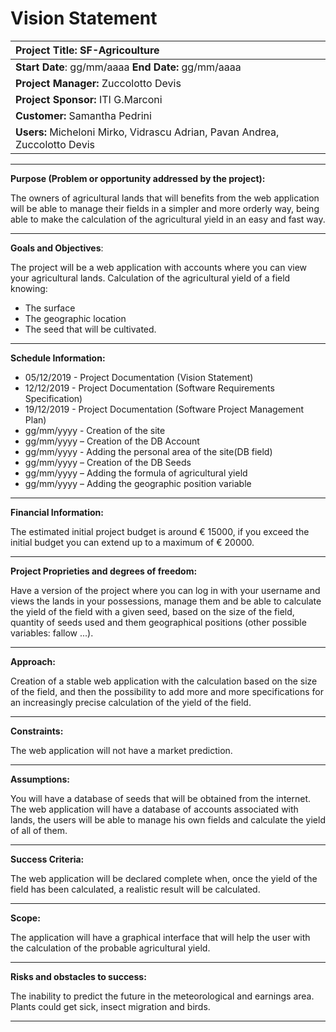 # Vision Statement

| Project Title: SF-Agricoulture                               |
| :----------------------------------------------------------- |
| **Start Date**: gg/mm/aaaa                                                                                 **End Date:** gg/mm/aaaa |
|**Project Manager:** Zuccolotto Devis                |
| **Project Sponsor:**  ITI G.Marconi                          |
| **Customer:** Samantha Pedrini                               |
| **Users:** Micheloni Mirko, Vidrascu Adrian, Pavan Andrea, Zuccolotto Devis |

_________________________________________________________________________________________________________________________________________________________________________________________________________________________________________________________________________________________________________________________________________________________________________

**Purpose (Problem or opportunity addressed by the project):** 

The owners of agricultural lands that will benefits from the web application will be able to manage their fields in a simpler and more orderly way, being able to make the calculation of the agricultural yield in an easy and fast way.

________________

**Goals and Objectives**: 

The project will be a web application with accounts where you can view your agricultural lands.    Calculation of the agricultural yield of a field knowing: 

- The surface 
- The geographic location 
- The seed that will be cultivated.

__________

**Schedule Information:**

- 05/12/2019 - Project Documentation (Vision Statement)
- 12/12/2019 - Project Documentation (Software Requirements Specification) 
- 19/12/2019 - Project Documentation (Software Project Management Plan)
-  gg/mm/yyyy - Creation of the site
- gg/mm/yyyy – Creation of the DB Account
- gg/mm/yyyy - Adding the personal area of the site(DB field)
- gg/mm/yyyy – Creation of the DB Seeds 
- gg/mm/yyyy – Adding the formula of agricultural yield 
- gg/mm/yyyy – Adding the geographic position variable

________________

**Financial Information:**

The estimated initial project budget is around € 15000, if you exceed the initial budget you can extend up to a maximum of € 20000.

_________

**Project Proprieties and degrees of freedom:**

Have a version of the project where you can log in with your username and views the lands in your possessions, manage them and be able to calculate the yield of the field with a given seed, based on the size of the field, quantity of seeds used and them geographical positions (other possible variables: fallow ...).

__________

**Approach:**

Creation of a stable web application with the calculation based on the size of the field, and then the possibility to add more and more specifications for an increasingly precise calculation of the yield of the field.

________________

**Constraints:**

The web application will not have a market prediction.

____________

**Assumptions:**

You will have a database of seeds that will be obtained from the internet. The web application will have a database of accounts associated with lands, the users will be able to manage his own fields and calculate the yield of all of them.

_________________

**Success Criteria:**

The web application will be declared complete when, once the yield of the field has been calculated, a realistic result will be calculated.

___________

**Scope:**

The application will have a graphical interface that will help the user with the calculation of the probable agricultural yield.

___________

**Risks and obstacles to success:**

The inability to predict the future in the meteorological and earnings area.                                                          Plants could get sick, insect migration and birds.

__________

